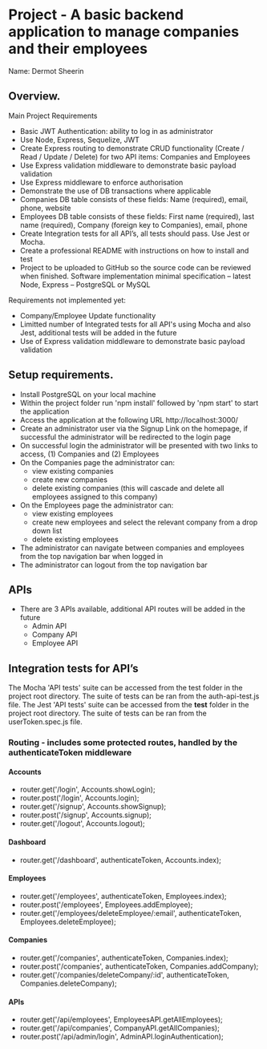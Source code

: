 # Project - A basic backend application to manage companies and their employees

Name: Dermot Sheerin

## Overview.
Main Project Requirements
 + Basic JWT Authentication: ability to log in as administrator
 + Use Node, Express, Sequelize, JWT
 + Create Express routing to demonstrate CRUD functionality (Create / Read / Update / Delete) for two API items: Companies and Employees 
 + Use Express validation middleware to demonstrate basic payload validation
 + Use Express middleware to enforce authorisation
 + Demonstrate the use of DB transactions where applicable  
 + Companies DB table consists of these fields: Name (required), email, phone, website
 + Employees DB table consists of these fields: First name (required), last name (required), Company (foreign key to Companies), email, phone
 + Create Integration tests for all API’s, all tests should pass. Use Jest or Mocha.
 + Create a professional README with instructions on how to install and test
 + Project to be uploaded to GitHub so the source code can be reviewed when finished.
Software implementation minimal specification – latest Node, Express – PostgreSQL or MySQL

Requirements not implemented yet: 
 + Company/Employee Update functionality
 + Limitted number of Integrated tests for all API's using Mocha and also Jest, additional tests will be added in the future
 + Use of Express validation middleware to demonstrate basic payload validation


## Setup requirements.
 + Install PostgreSQL on your local machine
 + Within the project folder run 'npm install' followed by 'npm start' to start the application
 + Access the application at the following URL http://localhost:3000/ 
 + Create an administrator user via the Signup Link on the homepage, if successful the administrator will be redirected to the login page
 + On successful login the administrator will be presented with two links to access, (1) Companies and (2) Employees
 + On the Companies page the administrator can: 
   - view existing companies
   - create new companies
   - delete existing companies (this will cascade and delete all employees assigned to this company)
 + On the Employees page the administrator can: 
   - view existing employees
   - create new employees and select the relevant company from a drop down list
   - delete existing employees
 + The administrator can navigate between companies and employees from the top navigation bar when logged in
 + The administrator can logout from the top navigation bar


## APIs
 + There are 3 APIs available, additional API routes will be added in the future
   - Admin API
   - Company API
   - Employee API

## Integration tests for API’s
The Mocha 'API tests' suite can be accessed from the test folder in the project root directory. The suite of tests can be ran from the auth-api-test.js file.
The Jest 'API tests' suite can be accessed from the __test__ folder in the project root directory. The suite of tests can be ran from the userToken.spec.js file.

### Routing - includes some protected routes, handled by the authenticateToken middleware

#### Accounts
- router.get('/login', Accounts.showLogin);
- router.post('/login', Accounts.login);
- router.get('/signup', Accounts.showSignup);
- router.post('/signup', Accounts.signup);
- router.get('/logout', Accounts.logout);

#### Dashboard
- router.get('/dashboard', authenticateToken, Accounts.index);

#### Employees 
- router.get('/employees', authenticateToken, Employees.index);
- router.post('/employees', Employees.addEmployee);
- router.get('/employees/deleteEmployee/:email', authenticateToken, Employees.deleteEmployee);

#### Companies 
- router.get('/companies', authenticateToken, Companies.index);
- router.post('/companies', authenticateToken, Companies.addCompany);
- router.get('/companies/deleteCompany/:id', authenticateToken, Companies.deleteCompany);

#### APIs
- router.get('/api/employees', EmployeesAPI.getAllEmployees);
- router.get('/api/companies', CompanyAPI.getAllCompanies);
- router.post('/api/admin/login', AdminAPI.loginAuthentication);